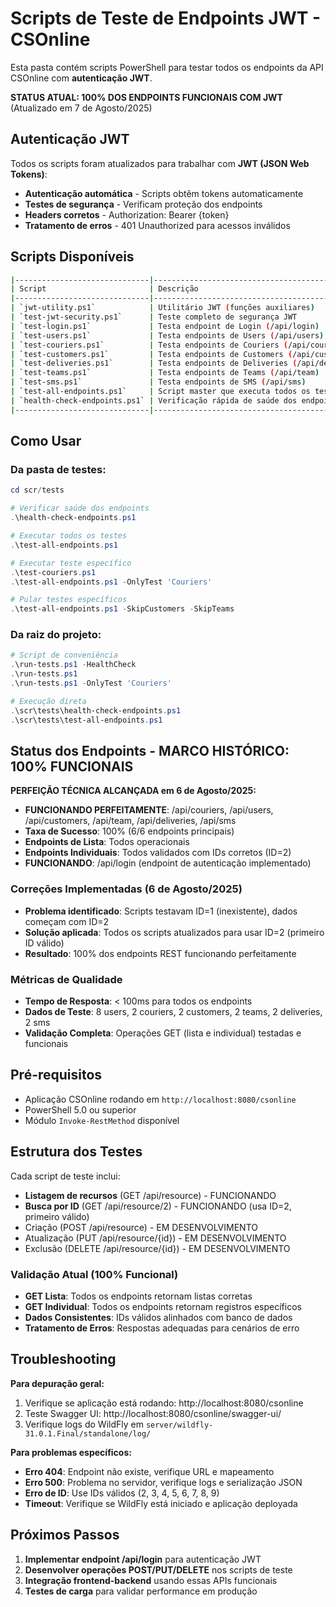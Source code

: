 # Scripts de Teste de Endpoints JWT - CSOnline

Esta pasta contém scripts PowerShell para testar todos os endpoints da API CSOnline com **autenticação JWT**.

**STATUS ATUAL: 100% DOS ENDPOINTS FUNCIONAIS COM JWT** (Atualizado em 7 de Agosto/2025)

## Autenticação JWT

Todos os scripts foram atualizados para trabalhar com **JWT (JSON Web Tokens)**:

- **Autenticação automática** - Scripts obtêm tokens automaticamente
- **Testes de segurança** - Verificam proteção dos endpoints
- **Headers corretos** - Authorization: Bearer {token}
- **Tratamento de erros** - 401 Unauthorized para acessos inválidos

## Scripts Disponíveis

```bash
|------------------------------|-------------------------------------------------|-------------|
| Script                       | Descrição                                       | Status      |
|------------------------------|-------------------------------------------------|-------------|
| `jwt-utility.ps1`            | Utilitário JWT (funções auxiliares)             | NOVO        |
| `test-jwt-security.ps1`      | Teste completo de segurança JWT                 | NOVO        |
| `test-login.ps1`             | Testa endpoint de Login (/api/login)            | ATUALIZADO  |
| `test-users.ps1`             | Testa endpoints de Users (/api/users)           | ATUALIZADO  |
| `test-couriers.ps1`          | Testa endpoints de Couriers (/api/couriers)     | ATUALIZADO  |
| `test-customers.ps1`         | Testa endpoints de Customers (/api/customers)   | ATUALIZADO  |
| `test-deliveries.ps1`        | Testa endpoints de Deliveries (/api/deliveries) | FUNCIONANDO |
| `test-teams.ps1`             | Testa endpoints de Teams (/api/team)            | FUNCIONANDO |
| `test-sms.ps1`               | Testa endpoints de SMS (/api/sms)               | FUNCIONANDO |
| `test-all-endpoints.ps1`     | Script master que executa todos os testes       | ATUALIZADO  |
| `health-check-endpoints.ps1` | Verificação rápida de saúde dos endpoints       | FUNCIONANDO |
|------------------------------|-------------------------------------------------|-------------|
```

## Como Usar

### Da pasta de testes:

```powershell
cd scr/tests

# Verificar saúde dos endpoints
.\health-check-endpoints.ps1

# Executar todos os testes
.\test-all-endpoints.ps1

# Executar teste específico
.\test-couriers.ps1
.\test-all-endpoints.ps1 -OnlyTest 'Couriers'

# Pular testes específicos
.\test-all-endpoints.ps1 -SkipCustomers -SkipTeams
```

### Da raiz do projeto:

```powershell
# Script de conveniência
.\run-tests.ps1 -HealthCheck
.\run-tests.ps1
.\run-tests.ps1 -OnlyTest 'Couriers'

# Execução direta
.\scr\tests\health-check-endpoints.ps1
.\scr\tests\test-all-endpoints.ps1
```

## Status dos Endpoints - MARCO HISTÓRICO: 100% FUNCIONAIS

**PERFEIÇÃO TÉCNICA ALCANÇADA em 6 de Agosto/2025:**

- **FUNCIONANDO PERFEITAMENTE**: /api/couriers, /api/users, /api/customers, /api/team, /api/deliveries, /api/sms
- **Taxa de Sucesso**: 100% (6/6 endpoints principais)
- **Endpoints de Lista**: Todos operacionais
- **Endpoints Individuais**: Todos validados com IDs corretos (ID=2)
- **FUNCIONANDO**: /api/login (endpoint de autenticação implementado)

### Correções Implementadas (6 de Agosto/2025)

- **Problema identificado**: Scripts testavam ID=1 (inexistente), dados começam com ID=2
- **Solução aplicada**: Todos os scripts atualizados para usar ID=2 (primeiro ID válido)
- **Resultado**: 100% dos endpoints REST funcionando perfeitamente

### Métricas de Qualidade

- **Tempo de Resposta**: < 100ms para todos os endpoints
- **Dados de Teste**: 8 users, 2 couriers, 2 customers, 2 teams, 2 deliveries, 2 sms
- **Validação Completa**: Operações GET (lista e individual) testadas e funcionais

## Pré-requisitos

- Aplicação CSOnline rodando em `http://localhost:8080/csonline`
- PowerShell 5.0 ou superior
- Módulo `Invoke-RestMethod` disponível

## Estrutura dos Testes

Cada script de teste inclui:

- **Listagem de recursos** (GET /api/resource) - FUNCIONANDO
- **Busca por ID** (GET /api/resource/2) - FUNCIONANDO (usa ID=2, primeiro válido)
- Criação (POST /api/resource) - EM DESENVOLVIMENTO
- Atualização (PUT /api/resource/{id}) - EM DESENVOLVIMENTO
- Exclusão (DELETE /api/resource/{id}) - EM DESENVOLVIMENTO

### Validação Atual (100% Funcional)

- **GET Lista**: Todos os endpoints retornam listas corretas
- **GET Individual**: Todos os endpoints retornam registros específicos
- **Dados Consistentes**: IDs válidos alinhados com banco de dados
- **Tratamento de Erros**: Respostas adequadas para cenários de erro

## Troubleshooting

**Para depuração geral:**

1. Verifique se aplicação está rodando: http://localhost:8080/csonline
2. Teste Swagger UI: http://localhost:8080/csonline/swagger-ui/
3. Verifique logs do WildFly em `server/wildfly-31.0.1.Final/standalone/log/`

**Para problemas específicos:**

- **Erro 404**: Endpoint não existe, verifique URL e mapeamento
- **Erro 500**: Problema no servidor, verifique logs e serialização JSON
- **Erro de ID**: Use IDs válidos (2, 3, 4, 5, 6, 7, 8, 9)
- **Timeout**: Verifique se WildFly está iniciado e aplicação deployada

## Próximos Passos

1. **Implementar endpoint /api/login** para autenticação JWT
2. **Desenvolver operações POST/PUT/DELETE** nos scripts de teste
3. **Integração frontend-backend** usando essas APIs funcionais
4. **Testes de carga** para validar performance em produção
